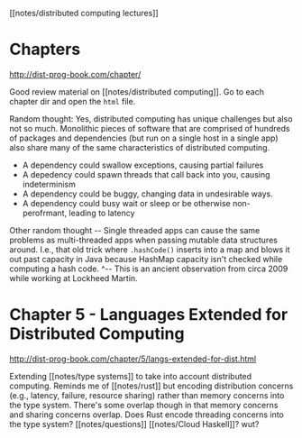 [[notes/distributed computing lectures]]

# Chapters

http://dist-prog-book.com/chapter/

Good review material on [[notes/distributed computing]].
Go to each chapter dir and open the `html` file.

Random thought:
Yes, distributed computing has unique challenges but also not so much.
Monolithic pieces of software that are comprised of hundreds of packages and dependencies (but run on a single host in a single app) also share many of the same characteristics of distributed computing.
- A dependency could swallow exceptions, causing partial failures
- A depedency could spawn threads that call back into you, causing indeterminism
- A dependency could be buggy, changing data in undesirable ways.
- A dependency could busy wait or sleep or be otherwise non-perofrmant, leading to latency


Other random thought -- 
Single threaded apps can cause the same problems as multi-threaded apps when passing mutable data structures around. I.e., that old trick where `.hashCode()` inserts into a map and blows it out past capacity in Java because HashMap capacity isn't checked while computing a hash code.
^-- This is an ancient observation from circa 2009 while working at Lockheed Martin.

# Chapter 5 - Languages Extended for Distributed Computing

http://dist-prog-book.com/chapter/5/langs-extended-for-dist.html

Extending [[notes/type systems]] to take into account distributed computing. Reminds me of [[notes/rust]] but encoding distribution concerns (e.g., latency, failure, resource sharing) rather than memory concerns into the type system. There's some overlap though in that memory concerns and sharing concerns overlap. Does Rust encode threading concerns into the type system? [[notes/questions]]
[[notes/Cloud Haskell]]? wut?
